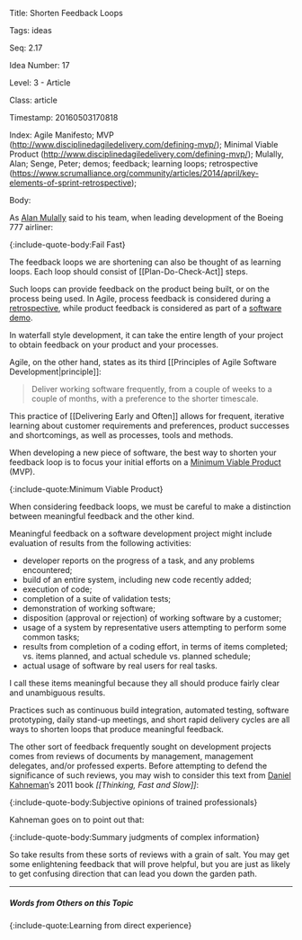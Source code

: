 Title:  Shorten Feedback Loops

Tags:   ideas

Seq:    2.17

Idea Number: 17

Level:  3 - Article

Class:  article

Timestamp: 20160503170818

Index:  Agile Manifesto; MVP (http://www.disciplinedagiledelivery.com/defining-mvp/); Minimal Viable Product (http://www.disciplinedagiledelivery.com/defining-mvp/); Mulally, Alan; Senge, Peter; demos; feedback; learning loops; retrospective (https://www.scrumalliance.org/community/articles/2014/april/key-elements-of-sprint-retrospective); 

Body:

As <a href="https://en.wikipedia.org/wiki/Alan_Mulally" class="reflink" target="ref">Alan Mulally</a> said to his team, when leading development of the Boeing 777 airliner:

{:include-quote-body:Fail Fast}

The feedback loops we are shortening can also be thought of as learning loops. Each loop should consist of [[Plan-Do-Check-Act]] steps.

Such loops can provide feedback on the product being built, or on the process being used. In Agile, process feedback is considered during a [retrospective](https://www.scaledagileframework.com/iteration-retrospective/), while product feedback is considered as part of a <a href="http://agileforall.com/how-to-give-a-great-sprint-demo/" class="reflink" target="ref">software demo</a>.

In waterfall style development, it can take the entire length of your project to obtain feedback on your product and your processes.

Agile, on the other hand, states as its third [[Principles of Agile Software Development|principle]]:

> Deliver working software frequently, from a couple of weeks to a couple of months, with a preference to the shorter timescale.

This practice of [[Delivering Early and Often]] allows for frequent, iterative learning about customer requirements and preferences, product successes and shortcomings, as well as processes, tools and methods.

When developing a new piece of software, the best way to shorten your feedback loop is to focus your initial efforts on a <a href="https://en.wikipedia.org/wiki/Minimum_viable_product" class="reflink" target="ref">Minimum Viable Product</a> (MVP). 

{:include-quote:Minimum Viable Product}

When considering feedback loops, we must be careful to make a distinction between meaningful feedback and the other kind.

Meaningful feedback on a software development project might include evaluation of results from the following activities:

* developer reports on the progress of a task, and any problems encountered;
* build of an entire system, including new code recently added;
* execution of code;
* completion of a suite of validation tests;
* demonstration of working software;
* disposition (approval or rejection) of working software by a customer;
* usage of a system by representative users attempting to perform some common tasks;
* results from completion of a coding effort, in terms of items completed; vs. items planned, and actual schedule vs. planned schedule;
* actual usage of software by real users for real tasks.

I call these items meaningful because they all should produce fairly clear and unambiguous results.

Practices such as continuous build integration, automated testing, software prototyping, daily stand-up meetings, and short rapid delivery cycles are all ways to shorten loops that produce meaningful feedback.

The other sort of feedback frequently sought on development projects comes from reviews of documents by management, management delegates, and/or professed experts. Before attempting to defend the significance of such reviews, you may wish to consider this text from <a href="http://en.wikipedia.org/wiki/Daniel_Kahneman" class="reflink" target="ref">Daniel Kahneman</a>&#8217;s 2011 book <cite>[[Thinking, Fast and Slow]]</cite>:

{:include-quote-body:Subjective opinions of trained professionals}

Kahneman goes on to point out that:

{:include-quote-body:Summary judgments of complex information}

So take results from these sorts of reviews with a grain of salt. You may get some enlightening feedback that will prove helpful, but you are just as likely to get confusing direction that can lead you down the garden path. 

----

##### Words from Others on this Topic

{:include-quote:Learning from direct experience}
